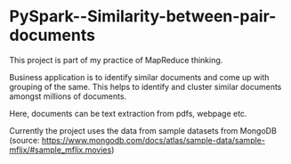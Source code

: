 # PySpark--Similarity-between-pair-documents
This project is part of my practice of MapReduce thinking. 

Business application is to identify similar documents and come up with grouping of the same.
This helps to identify and cluster similar documents amongst millions of documents.

Here, documents can be text extraction from pdfs, webpage etc.

Currently the project uses the data from sample datasets from MongoDB (source: https://www.mongodb.com/docs/atlas/sample-data/sample-mflix/#sample_mflix.movies)

